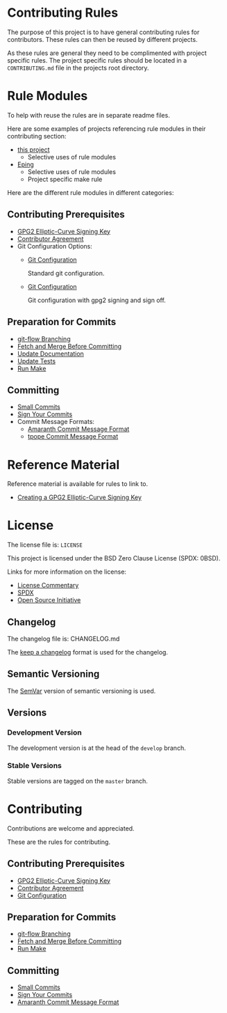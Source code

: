 # Contributing Rules

The purpose of this project is to have general contributing rules for
contributors.  These rules can then be reused by different projects.

As these rules are general they need to be complimented with project
specific rules.  The project specific rules should be located in a
`CONTRIBUTING.md` file in the projects root directory.

# Rule Modules

To help with reuse the rules are in separate readme files.

Here are some examples of projects referencing rule modules in their
contributing section:

- [this project][this-project]
    - Selective uses of rule modules
- [Eping][eping]
    - Selective uses of rule modules
    - Project specific make rule

[this-project]: <https://github.com/sean-hut/contributing-rules#contributing>
[eping]: <https://github.com/sean-hut/eping#contributing>

Here are the different rule modules in different categories:

## Contributing Prerequisites

- [GPG2 Elliptic-Curve Signing Key][signing-key]
- [Contributor Agreement][agreement]
- Git Configuration Options:
    - [Git Configuration][git-config]

        Standard git configuration.

    - [Git Configuration][git-config-gpg-signoff]

        Git configuration with gpg2 signing and sign off.

[signing-key]: <https://github.com/sean-hut/contributing-rules/blob/develop/rules/contributing-prerequisites/gpg2-eliptic-curve-signing-key.md>
[agreement]: <https://github.com/sean-hut/contributing-rules/blob/develop/rules/contributing-prerequisites/contributor-agreement.md>
[git-config]: <https://github.com/sean-hut/contributing-rules/blob/develop/rules/contributing-prerequisites/git-configuration/git-configuration.md>
[git-config-gpg-signoff]: <https://github.com/sean-hut/contributing-rules/blob/develop/rules/contributing-prerequisites/git-configuration/git-configuration-gpg-signoff.md>

## Preparation for Commits

- [git-flow Branching][git-flow]
- [Fetch and Merge Before Committing][fetch-merge]
- [Update Documentation][docs]
- [Update Tests][tests]
- [Run Make][run-make]

[git-flow]: <https://github.com/sean-hut/contributing-rules/blob/develop/rules/preparation-for-commits/git-flow-branching.md>
[fetch-merge]: <https://github.com/sean-hut/contributing-rules/blob/develop/rules/preparation-for-commits/fetch-and-merge-before-committing.md>
[docs]: <https://github.com/sean-hut/contributing-rules/blob/develop/rules/preparation-for-commits/update-documentation.md>
[tests]: <https://github.com/sean-hut/contributing-rules/blob/develop/rules/preparation-for-commits/update-tests.md>
[run-make]: <https://github.com/sean-hut/contributing-rules/blob/develop/rules/preparation-for-commits/run-make.md>

## Committing

- [Small Commits][small-commits]
- [Sign Your Commits][sign-commits]
- Commit Message Formats:
    - [Amaranth Commit Message Format][amaranth]
    - [tpope Commit Message Format][tpope]

[small-commits]: <https://github.com/sean-hut/contributing-rules/blob/develop/rules/committing/small-commits.md>
[sign-commits]: <https://github.com/sean-hut/contributing-rules/blob/develop/rules/committing/sign-and-signoff-commits.md>
[amaranth]: <https://github.com/sean-hut/contributing-rules/blob/develop/rules/committing/commit-message-format/amaranth-commit-message-format.md>
[tpope]: <https://github.com/sean-hut/contributing-rules/blob/develop/rules/committing/commit-message-format/tpope-commit-message-format.md>

# Reference Material

Reference material is available for rules to link to.

- [Creating a GPG2 Elliptic-Curve Signing Key][create-key]

[create-key]: <https://github.com/sean-hut/contributing-rules/blob/develop/reference/creating-gpg2-eliptic-curve-signing.md>

# License

The license file is: `LICENSE`

This project is licensed under the BSD Zero Clause License (SPDX: 0BSD).

Links for more information on the license:

- [License Commentary][landley]
- [SPDX][spdx]
- [Open Source Initiative][osi]

[landley]: <https://web.archive.org/web/20200909121328/https://landley.net/toybox/license.html>
[spdx]: <https://web.archive.org/web/20200909121345/https://spdx.org/licenses/0BSD.html>
[osi]: <https://web.archive.org/web/20200923194052/https://opensource.org/licenses/0BSD>

## Changelog

The changelog file is: CHANGELOG.md

The [keep a changelog][changelog] format is used for the changelog.

[changelog]: <https://web.archive.org/web/20201004165239/https://keepachangelog.com/en/1.0.0/>

## Semantic Versioning

The [SemVar][semvar] version of semantic versioning is used.

[semvar]: <https://web.archive.org/web/20201009135328/https://semver.org/>

## Versions

### Development Version

The development version is at the head of the `develop` branch.

### Stable Versions

Stable versions are tagged on the `master` branch.

# Contributing

Contributions are welcome and appreciated.

These are the rules for contributing.

## Contributing Prerequisites

- [GPG2 Elliptic-Curve Signing Key][signing-key]
- [Contributor Agreement][agreement]
- [Git Configuration][git-config]

[signing-key]: <https://github.com/sean-hut/contributing-rules/blob/develop/rules/contributing-prerequisites/gpg2-eliptic-curve-signing-key.md>
[agreement]: <https://github.com/sean-hut/contributing-rules/blob/develop/rules/contributing-prerequisites/contributor-agreement.md>
[git-config]: <https://github.com/sean-hut/contributing-rules/blob/develop/rules/contributing-prerequisites/git-configuration.md>

## Preparation for Commits

- [git-flow Branching][git-flow]
- [Fetch and Merge Before Committing][fetch-merge]
- [Run Make][run-make]

[git-flow]: <https://github.com/sean-hut/contributing-rules/blob/develop/rules/preparation-for-commits/git-flow-branching.md>
[fetch-merge]: <https://github.com/sean-hut/contributing-rules/blob/develop/rules/preparation-for-commits/fetch-and-merge-before-committing.md>
[run-make]: <https://github.com/sean-hut/contributing-rules/blob/develop/rules/preparation-for-commits/run-make.md>

## Committing

- [Small Commits][small-commits]
- [Sign Your Commits][sign-commits]
- [Amaranth Commit Message Format][commit-format]

[small-commits]: <https://github.com/sean-hut/contributing-rules/blob/develop/rules/committing/small-commits.md>
[sign-commits]: <https://github.com/sean-hut/contributing-rules/blob/develop/rules/committing/sign-and-signoff-commits.md>
[commit-format]: <https://github.com/sean-hut/contributing-rules/blob/develop/rules/committing/amaranth-commit-message-format.md>
